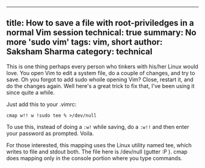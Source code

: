 -----
title: How to save a file with root-priviledges in a normal Vim session
technical: true
summary: No more 'sudo vim'
tags: vim, short
author: Saksham Sharma
category: technical
-----

This is one thing perhaps every person who tinkers with his/her Linux would love. You open Vim to edit a system file, do a couple of changes, and try to save. Oh you forgot to add sudo whoile opening Vim? Close, restart it, and do the changes again. Well here's a great trick to fix that, I've been using it since quite a while.

Just add this to your .vimrc:

    cmap w!! w !sudo tee % >/dev/null

To use this, instead of doing a `:w!` while saving, do a `:w!!` and then enter your password as prompted. Voila.

For those interested, this mapping uses the Linux utility named tee, which writes to file and stdout both. The file here is /dev/null (gutter :P ). cmap does mapping only in the console portion where you type commands.

